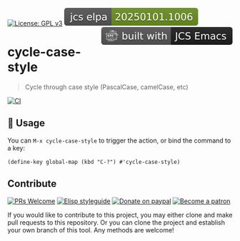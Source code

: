 [![License: GPL v3](https://img.shields.io/badge/License-GPL%20v3-blue.svg)](https://www.gnu.org/licenses/gpl-3.0)
[![JCS-ELPA](https://raw.githubusercontent.com/jcs-emacs/badges/master/elpa/v/cycle-case-style.svg)](https://jcs-emacs.github.io/jcs-elpa/#/cycle-case-style)
<a href="https://jcs-emacs.github.io/"><img align="right" src="https://raw.githubusercontent.com/jcs-emacs/badges/master/others/built-with/dark.svg" alt="Built with"></a>

# cycle-case-style
> Cycle through case style (PascalCase, camelCase, etc)

[![CI](https://github.com/jcs-elpa/cycle-case-style/actions/workflows/test.yml/badge.svg)](https://github.com/jcs-elpa/cycle-case-style/actions/workflows/test.yml)

## 🔨 Usage

You can `M-x cycle-case-style` to trigger the action, or bind the command to a key:

```elisp
(define-key global-map (kbd "C-?") #'cycle-case-style)
```

## Contribute

[![PRs Welcome](https://img.shields.io/badge/PRs-welcome-brightgreen.svg)](http://makeapullrequest.com)
[![Elisp styleguide](https://img.shields.io/badge/elisp-style%20guide-purple)](https://github.com/bbatsov/emacs-lisp-style-guide)
[![Donate on paypal](https://img.shields.io/badge/paypal-donate-1?logo=paypal&color=blue)](https://www.paypal.me/jcs090218)
[![Become a patron](https://img.shields.io/badge/patreon-become%20a%20patron-orange.svg?logo=patreon)](https://www.patreon.com/jcs090218)

If you would like to contribute to this project, you may either
clone and make pull requests to this repository. Or you can
clone the project and establish your own branch of this tool.
Any methods are welcome!
